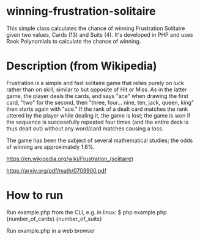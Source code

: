 # winning-frustration-solitaire
This simple class calculates the chance of winning Frustration Solitaire given two values, Cards (13) and Suits (4). It's developed in PHP and uses Rook Polynomials to calculate the chance of winning.

# Description (from Wikipedia)
Frustration is a simple and fast solitaire game that relies purely on luck rather than on skill, similar to but opposite of Hit or Miss. As in the latter game, the player deals the cards, and says "ace" when drawing the first card, "two" for the second, then "three, four... nine, ten, jack, queen, king" then starts again with "ace." If the rank of a dealt card matches the rank uttered by the player while dealing it, the game is lost; the game is won if the sequence is successfully repeated four times (and the entire deck is thus dealt out) without any word/card matches causing a loss.

The game has been the subject of several mathematical studies; the odds of winning are approximately 1.6%.

https://en.wikipedia.org/wiki/Frustration_(solitaire)

https://arxiv.org/pdf/math/0703900.pdf

# How to run
Run example.php from the CLI, e.g. in linux: $ php example.php {number_of_cards} {number_of_suits}

Run example.php in a web browser
